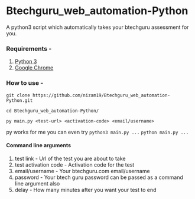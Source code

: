 # Btechguru_web_automation-Python
A python3 script which automatically takes your btechguru assessment for you.

### Requirements -

1. [Python 3](https://www.python.org/downloads/)
2. [Google Chrome](https://www.google.com/chrome/)

### How to use -

```git
git clone https://github.com/nizam19/Btechguru_web_automation-Python.git

cd Btechguru_web_automation-Python/

py main.py <test-url> <activation-code> <email/username>
```
py works for me you can even try
```python3 main.py ...```
```python main.py ...```

#### Command line arguments

1. test link - Url of the test you are about to take
2. test activation code - Activation code for the test
3. email/username - Your btechguru.com email/username
4. password - Your btech guru password can be passed as a command line argument also
5. delay -  How many minutes after you want your test to end
